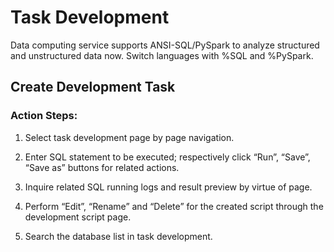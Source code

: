 # Task Development

Data computing service supports ANSI-SQL/PySpark to analyze structured and unstructured data now. Switch languages with %SQL and %PySpark.

## Create Development Task

### Action Steps:

1. Select task development page by page navigation.

2. Enter SQL statement to be executed; respectively click “Run”, “Save”, “Save as” buttons for related actions.

3. Inquire related SQL running logs and result preview by virtue of page.

4. Perform “Edit”, “Rename” and “Delete” for the created script through the development script page.

5. Search the database list in task development.
